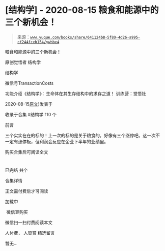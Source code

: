 # [结构学] - 2020-08-15 粮食和能源中的三个新机会！

> 来源：[`www.yuque.com/books/share/641124b8-5f80-4d26-a995-cf244fceb154/ywhbe4`](https://www.yuque.com/books/share/641124b8-5f80-4d26-a995-cf244fceb154/ywhbe4)



粮食和能源中的三个新机会！ 

原创觉悟者 结构学 

结构学 

微信号TransactionCosts 

功能介绍《结构学》：生命体在其生存结构中的求存之道！ 训练营：觉悟社 

2020-08-15[原文](https://mp.weixin.qq.com/s?__biz=MzIzMDYwOTM0Mg==&mid=2247484415&idx=1&sn=ef3626b963e5b45dec87912463a8603e&chksm=e8b19b2edfc6123828d2919701fcc05f05fc035bc55ce0c6e8440475b4884683c024235823db#rd))发表于 

收录于合集 #结构学 110 个 

前言 

三个实实在在的标的！上一次的标的是关于粮食的，好像有三个涨停吧。这一次不一定有涨停板，但利润会反应在企业下半年的业绩里。 

购买合集后可阅读全文 

# 

已完结 共个 

合集详情 

正文需付费后才可阅读 

加载中 

 微信豆购买 

微信扫一扫付费阅读本文 

人付费， 人赞赏 <ne-h3 id="PD16k" data-lake-id="PD16k"><ne-heading-ext><ne-heading-anchor></ne-heading-anchor><ne-heading-fold></ne-heading-fold></ne-heading-ext><ne-heading-content>精选留言</ne-heading-content></ne-h3> 

暂无...
